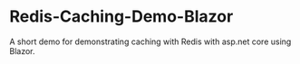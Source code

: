 # Redis-Caching-Demo-Blazor
A short demo for demonstrating caching with Redis with asp.net core using Blazor.
